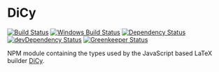 # DiCy

[![Build Status][travis svg]][travis]
[![Windows Build Status][appveyor svg]][appveyor]
[![Dependency Status][dependency svg]][dependency]
[![devDependency Status][devdependency svg]][devdependency]
[![Greenkeeper Status][greenkeeper svg]][greenkeeper]

NPM module containing the types used by the JavaScript based LaTeX builder [DiCy][].

[appveyor svg]: https://ci.appveyor.com/api/projects/status/s3unjr8c90bhcd99?svg=true

[appveyor]: https://ci.appveyor.com/project/yitzchak/dicy/branch/master

[dependency svg]: https://david-dm.org/yitzchak/dicy.svg?path=packages%2Ftypes

[dependency]: https://david-dm.org/yitzchak/dicy?path=packages%2Ftypes

[devdependency svg]: https://david-dm.org/yitzchak/dicy/dev-status.svg?path=packages%2Ftypes

[devdependency]: https://david-dm.org/yitzchak/dicy?type=dev&path=packages%2Ftypes

[dicy]: https://yitzchak.github.io/dicy/

[greenkeeper svg]: https://badges.greenkeeper.io/yitzchak/dicy.svg

[greenkeeper]: https://greenkeeper.io/

[travis svg]: https://travis-ci.org/yitzchak/dicy.svg?branch=master

[travis]: https://travis-ci.org/yitzchak/dicy
